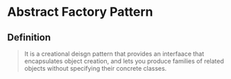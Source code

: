 # Abstract Factory Pattern

## Definition

> It is a creational deisgn pattern that provides an interfaace that encapsulates object creation, and lets you produce families of related objects without specifying their concrete classes.


